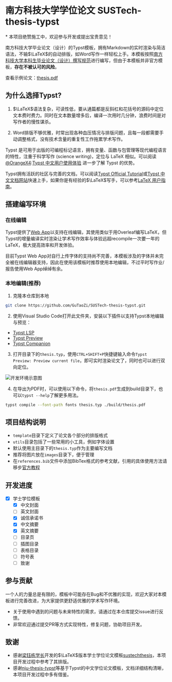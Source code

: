 # 南方科技大学学位论文 SUSTech-thesis-typst

\* 本项目绝赞施工中，欢迎参与开发或提出宝贵意见！

南方科技大学毕业论文（设计）的Typst模板，拥有Markdown的实时渲染与简洁语法，不输$\LaTeX$的自动排版，如Word写作一样轻松上手。本模板按照[南方科技大学本科生毕业论文（设计）撰写规范](https://tao.sustech.edu.cn/studentService/graduation_project.html)进行编写，但由于本模板并非官方模板，**存在不被认可的风险**。

查看示例论文：[thesis.pdf](./build/thesis.pdf)

## 为什么选择Typst?

1. $\LaTeX$语法复杂，可读性低，要从通篇都是反斜杠和花括号的源码中定位文本费时费力。同时在文本数量增多后，编译一次用时几分钟，浪费时间是对写作者的慢性谋杀。

2. Word排版不够优雅，时常出现各种血压情况与排版问题，且每一段都需要手动调整格式，没有技术含量的重复性工作拖累学术写作。

Typst 是可用于出版的可编程标记语言，拥有变量、函数与包管理等现代编程语言的特性，注重于科学写作 (science writing)，定位与 LaTeX 相似。可以阅读[@OrangeX4](https://github.com/OrangeX4):[Typst 中文用户使用体验](https://zhuanlan.zhihu.com/p/669097092) 进一步了解 Typst 的优势。

Typst拥有活跃的社区与完善的文档，可以阅读[Typst Official Tutorial](https://typst.app/docs/tutorial/)或[Typst 中文文档网站](https://typst-doc-cn.github.io/docs/)快速上手，如果你是有经验的$\LaTeX$写手，可以参考[LaTeX 用户指南](https://typst-doc-cn.github.io/docs/guides/guide-for-latex-users/)。

## 搭建编写环境

### 在线编辑

Typst提供了[Web App](https://typst.app/)以支持在线编辑，其使用类似于用Overleaf编写LaTeX，但Typst的增量编译实时渲染让学术写作效率与体验远超recompile一次要一年的LaTeX，极大提高效率和开发体验。

目前Typst Web App对自行上传字体的支持尚不完善，本模板涉及的字体并未完全被在线编辑器支持，因此在使用该模板时推荐使用本地编辑，不过平时写作业/报告使用Web App绰绰有余。

### 本地编辑(推荐)

1. 克隆本仓库到本地

```bash
git clone https://github.com/GuTaoZi/SUSTech-thesis-typst.git
```

2. 使用Visual Studio Code打开此文件夹，安装以下插件以支持Typst本地编辑与预览：
- [Typst LSP](https://marketplace.visualstudio.com/items?itemName=nvarner.typst-lsp)
- [Typst Preview](https://marketplace.visualstudio.com/items?itemName=mgt19937.typst-preview)
- [Typst Companion](https://marketplace.visualstudio.com/items?itemName=CalebFiggers.typst-companion)

3. 打开目录下的`thesis.typ`，使用`CTRL+SHIFT+P`快捷键输入命令`Typst Preview: Preview current file`，即可实时渲染论文了，同时也可以进行双向定位。

![开发环境示意图](https://s2.loli.net/2024/01/21/VBqM3uoxA7yJ2t4.png)

4. 在导出为PDF时，可以使用以下命令，将`thesis.pdf`生成到build目录下，也可以`typst --help`了解更多用法。

```bash
typst compile --font-path fonts thesis.typ ./build/thesis.pdf
```

## 项目结构说明

- `template`目录下定义了论文各个部分的排版格式
- `utils`目录包括了一些常用的小工具，例如字体设置
- 默认使用主目录下的`thesis.typ`作为主要编写文档
- 推荐将图片放在`images`目录下，便于管理
- 在`references.bib`文件中添加BibTex格式的参考文献，引用的具体使用方法请移步[官方教程](https://typst.app/docs/reference/model/cite/)

## **开发进度**
- [x] 学士学位模板
    - [x] 中文封面
    - [ ] 英文封面
    - [x] 诚信承诺书
    - [x] 中文摘要
    - [x] 英文摘要
    - [ ] 目录页
    - [ ] 插图目录
    - [ ] 表格目录
    - [ ] 符号表
    - [ ] 致谢

## 参与贡献

一个人的力量总是有限的，模板中可能存在Bug和不优雅的实现，欢迎大家对本模板进行完善改进，为大家提供更舒适优雅的学术写作环境。

- 关于使用中遇到的问题与未来特性的需求，请通过在本仓库提交issue进行反馈。
- 非常欢迎通过提交PR等方式实现特性，修复问题，协助项目开发。

## 致谢

- 感谢[梁钰栋学长](https://github.com/iydon)开发的$\LaTeX$版本学士学位论文模板[sustechthesis](https://github.com/iydon/sustechthesis)，本项目开发过程中参考了其排版。
- 感谢[nju-thesis-typst](https://github.com/nju-lug/nju-thesis-typst)等基于Typst的中文学位论文模板，文档详细结构清晰，本项目开发过程中多有借鉴。

